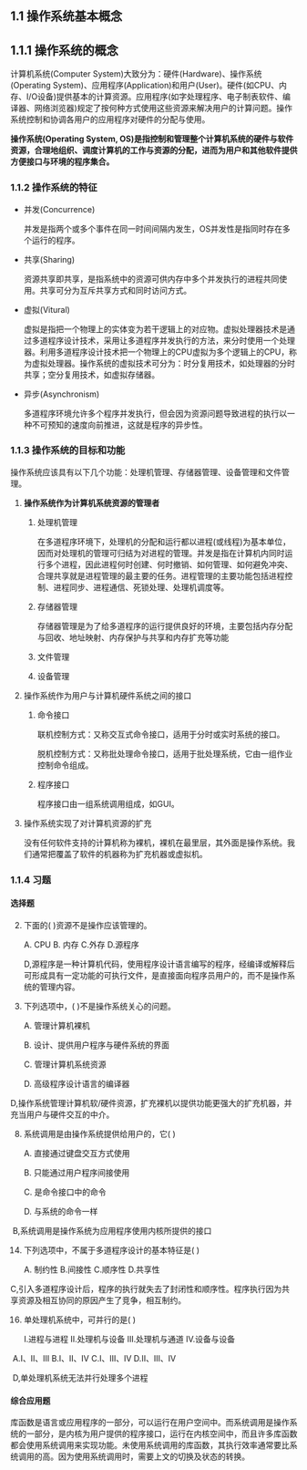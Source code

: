 ## 1.1 操作系统基本概念

## 1.1.1 操作系统的概念

计算机系统(Computer System)大致分为：硬件(Hardware)、操作系统(Operating System)、应用程序(Application)和用户(User)。硬件(如CPU、内存、I/O设备)提供基本的计算资源。应用程序(如字处理程序、电子制表软件、编译器、网络浏览器)规定了按何种方式使用这些资源来解决用户的计算问题。操作系统控制和协调各用户的应用程序对硬件的分配与使用。

**操作系统(Operating System, OS)是指控制和管理整个计算机系统的硬件与软件资源，合理地组织、调度计算机的工作与资源的分配，进而为用户和其他软件提供方便接口与环境的程序集合。**

### 1.1.2 操作系统的特征

-   并发(Concurrence)

    并发是指两个或多个事件在同一时间间隔内发生，OS并发性是指同时存在多个运行的程序。

-   共享(Sharing)

    资源共享即共享，是指系统中的资源可供内存中多个并发执行的进程共同使用。共享可分为互斥共享方式和同时访问方式。

-   虚拟(Vitural)

    虚拟是指把一个物理上的实体变为若干逻辑上的对应物。虚拟处理器技术是通过多道程序设计技术，采用让多道程序并发执行的方法，来分时使用一个处理器。利用多道程序设计技术把一个物理上的CPU虚拟为多个逻辑上的CPU，称为虚拟处理器。操作系统的虚拟技术可分为：时分复用技术，如处理器的分时共享；空分复用技术，如虚拟存储器。

-   异步(Asynchronism)

    多道程序环境允许多个程序并发执行，但会因为资源问题导致进程的执行以一种不可预知的速度向前推进，这就是程序的异步性。

### 1.1.3 操作系统的目标和功能

操作系统应该具有以下几个功能：处理机管理、存储器管理、设备管理和文件管理。

1.   **操作系统作为计算机系统资源的管理者**

     1)   处理机管理

          在多道程序环境下，处理机的分配和运行都以进程(或线程)为基本单位，因而对处理机的管理可归结为对进程的管理。并发是指在计算机内同时运行多个进程，因此进程何时创建、何时撤销、如何管理、如何避免冲突、合理共享就是进程管理的最主要的任务。进程管理的主要功能包括进程控制、进程同步、进程通信、死锁处理、处理机调度等。

     2)   存储器管理

          存储器管理是为了给多道程序的运行提供良好的环境，主要包括内存分配与回收、地址映射、内存保护与共享和内存扩充等功能

     3)   文件管理

     4)   设备管理

2.   操作系统作为用户与计算机硬件系统之间的接口

     1.   命令接口

          联机控制方式：又称交互式命令接口，适用于分时或实时系统的接口。

          脱机控制方式：又称批处理命令接口，适用于批处理系统，它由一组作业控制命令组成。

     2.   程序接口

          程序接口由一组系统调用组成，如GUI。

3.   操作系统实现了对计算机资源的扩充

     没有任何软件支持的计算机称为裸机，裸机在最里层，其外面是操作系统。我们通常把覆盖了软件的机器称为扩充机器或虚拟机。

### 1.1.4 习题

#### 选择题

2.   下面的( )资源不是操作应该管理的。

     A. CPU	B. 内存	C.外存	D.源程序

     

     D,源程序是一种计算机代码，使用程序设计语言编写的程序，经编译或解释后可形成具有一定功能的可执行文件，是直接面向程序员用户的，而不是操作系统的管理内容。



3.   下列选项中，( )不是操作系统关心的问题。

     A. 管理计算机裸机

     B. 设计、提供用户程序与硬件系统的界面

     C. 管理计算机系统资源

     D. 高级程序设计语言的编译器

​		D,操作系统管理计算机软/硬件资源，扩充裸机以提供功能更强大的扩充机器，并充当用户与硬件交互的中介。

8.   系统调用是由操作系统提供给用户的，它( )

     A. 直接通过键盘交互方式使用

     B. 只能通过用户程序间接使用

     C. 是命令接口中的命令

     D. 与系统的命令一样

​		B,系统调用是操作系统为应用程序使用内核所提供的接口

14.   下列选项中，不属于多道程序设计的基本特征是( )

      A. 制约性		B.间接性		C.顺序性		D.共享性

​	C,引入多道程序设计后，程序的执行就失去了封闭性和顺序性。程序执行因为共享资源及相互协同的原因产生了竞争，相互制约。



16.   单处理机系统中，可并行的是( )

      Ⅰ.进程与进程 		Ⅱ.处理机与设备	 Ⅲ.处理机与通道		 Ⅳ.设备与设备 

​	A.Ⅰ、Ⅱ、Ⅲ		B.Ⅰ、Ⅱ、Ⅳ		C.Ⅰ、Ⅲ、Ⅳ		D.Ⅱ、Ⅲ、Ⅳ

​	D,单处理机系统无法并行处理多个进程



#### 综合应用题

库函数是语言或应用程序的一部分，可以运行在用户空间中。而系统调用是操作系统的一部分，是内核为用户提供的程序接口，运行在内核空间中，而且许多库函数都会使用系统调用来实现功能。未使用系统调用的库函数，其执行效率通常要比系统调用的高。因为使用系统调用时，需要上文的切换及状态的转换。
